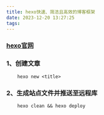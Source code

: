 ```yaml
---
title: hexo快速、简洁且高效的博客框架
date: 2023-12-20 13:27:25
tags:
---
```


### [hexo官网](https://hexo.io/zh-cn/)

### 1、创建文章
        hexo new <title>

### 2、生成站点文件并推送至远程库
        hexo clean && hexo deploy